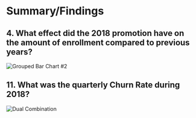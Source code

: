 # Summary/Findings

## 4. What effect did the 2018 promotion have on the amount of enrollment compared to previous years?
![Grouped Bar Chart #2](https://github.com/rml-lee/MYSQL-Tableau-Customer-Flights-Project/assets/160198611/aae5f1e2-57e3-4110-967e-edb059aa61dd)

## 11. What was the quarterly Churn Rate during 2018?
![Dual Combination](https://github.com/rml-lee/MYSQL-Tableau-Customer-Flights-Project/assets/160198611/02ff4248-7db4-453a-90a1-80d579626c3f)
